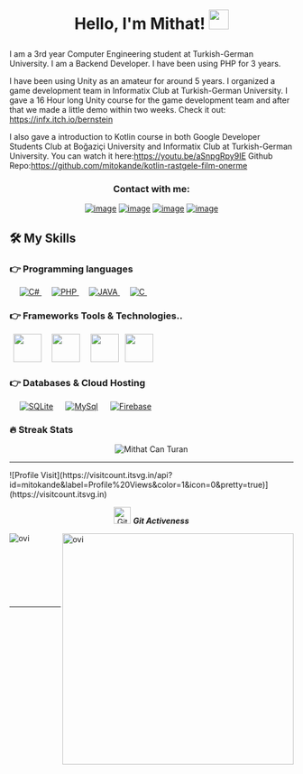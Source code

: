 

<h1><p align="center">Hello, I'm Mithat! <img src="https://media.giphy.com/media/hvRJCLFzcasrR4ia7z/giphy.gif" width="35px"></h1></p>

I am a 3rd year Computer Engineering student at Turkish-German University. I am a Backend Developer. I have been using PHP for 3 years.

I have been using Unity as an amateur for around 5 years. I organized a game development team in Informatix Club at Turkish-German University. I gave a 16 Hour long Unity course for the game development team and after that we made a little demo within two weeks. 
Check it out: https://infx.itch.io/bernstein

I also gave a introduction to Kotlin course in both Google Developer Students Club at Boğaziçi University and Informatix Club at Turkish-German University.
You can watch it here:https://youtu.be/aSnpgRpy9IE
Github Repo:https://github.com/mitokande/kotlin-rastgele-film-onerme


<h3 align="center">Contact with me:</h3>
<div align="center">

[![image](https://img.shields.io/badge/LinkedIn-0077B5?style=for-the-badge&logo=linkedin&logoColor=white)](https://www.linkedin.com/in/mithat-can-turan/)
[![image](https://img.shields.io/badge/Instagram-E4405F?style=for-the-badge&logo=instagram&logoColor=white)](https://www.instagram.com/mithat.kandemir/)
[![image](https://img.shields.io/badge/Twitter-1DA1F2?style=for-the-badge&logo=twitter&logoColor=white)](https://twitter.com/mith_ck)
[![image](https://img.shields.io/badge/Gmail-D14836?style=for-the-badge&logo=gmail&logoColor=white)](mailto:info.benmithat18@gmail.com)
  
</div>



## 🛠️ My Skills

### 👉 Programming languages

<p align="left"> 
  &emsp;
  <a href="" target="_blank"> 
     <img alt="C#" src="https://img.shields.io/badge/csharp%20-%23F7DF1E.svg?logo=csharp&logoColor=white&color=5cb85c">
   </a>
    &emsp;
  <a href="">
    <img alt="PHP" src="https://img.shields.io/badge/php-%23F7DF1E.svg?logo=php&logoColor=white&color=d9534f"/>
  </a>
    &emsp;
  <a href="">
    <img alt="JAVA" src="https://img.shields.io/badge/java-%23F7DF1E.svg?logo=java&logoColor=white&color=5bc0de"/>
  </a>
  &emsp;
  <a href="">
    <img alt="C" src="https://img.shields.io/badge/c-%23F7DF1E.svg?logo=c&logoColor=white&color=purple"/>
  </a>
      &emsp;
</p>

### 👉  Frameworks Tools & Technologies..
<p align="left">
  <code> <img height="50" src="https://www.vectorlogo.zone/logos/laravel/laravel-ar21.svg"> </code>
  <code> <img height="50" src="https://www.vectorlogo.zone/logos/kotlinlang/kotlinlang-ar21.svg"> </code>
  <code> <img height="50" src="https://www.vectorlogo.zone/logos/reactjs/reactjs-ar21.svg"> </code>
   <code><img height="50" src="https://www.vectorlogo.zone/logos/github/github-icon.svg"></code>

</p>

### 👉 Databases & Cloud Hosting
<p align="left">
  &emsp;
    <a href="https://www.sqlite.org/"><img alt="SQLite" src ="https://img.shields.io/badge/sqlite-%2307405e.svg?style=flat&logo=sqlite&logoColor=white"/></a>
  &emsp;
    <a href="https://www.mysql.com/"><img alt="MySql" src="https://www.vectorlogo.zone/logos/mysql/mysql-ar21.svg"></a>
  &emsp;
    <a href="https://firebase.google.com/"><img alt="Firebase" src ="https://img.shields.io/badge/Firebase-%23316192.svg?logo=firebase&logoColor=black&color=yellow"></a>
    &emsp;
 </p>


### 🔥 Streak Stats
<p align="center"><img src="https://github-readme-streak-stats.herokuapp.com/?user=mitokande&theme=algolia" alt="Mithat Can Turan"  /></p>

<hr>
![Profile Visit](https://visitcount.itsvg.in/api?id=mitokande&label=Profile%20Views&color=1&icon=0&pretty=true)](https://visitcount.itsvg.in)
<p align="center">
 <img src="https://media.giphy.com/media/W5eoZHPpUx9sapR0eu/giphy.gif" width="30px" alt="Git"/>&nbsp;<i><b>Git Activeness</b></i></p>
 
<p><img align="left" src="https://github-readme-stats.vercel.app/api/top-langs?username=mitokande&show_icons=true&locale=en&layout=compact&theme=chartreuse-dark&hide=python,html,css" alt="ovi" /></p>
<p>&nbsp;<img align="right" src="https://github-readme-stats.vercel.app/api?username=mitokande&show_icons=true&locale=en&theme=chartreuse-dark" alt="ovi" width="410" /></p>
<br><br><br><br><br>

<hr>
